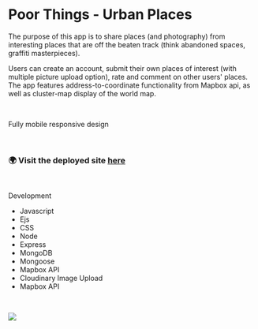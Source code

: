 <h1>Poor Things - Urban Places</h1>
<p>The purpose of this app is to share places (and photography) from interesting places that are off the beaten track (think abandoned spaces, graffiti masterpieces).</p>
<p>Users can create an account, submit their own places of interest (with multiple picture upload option), rate and comment on other users' places.  
  The app features address-to-coordinate functionality from Mapbox api, as well as  cluster-map display of the world map.</p>
  <br/>
  <p>Fully mobile responsive design</p>
    <br/>
    <h3>&#127757 Visit the deployed site <a href="https://limitless-beyond-85005.herokuapp.com/">here</a></h3>
    <br/>
     <p>Development</p>
    <ul>
    <li>Javascript</li>
    <li>Ejs</li>
    <li>CSS</li>
  <li>Node</li>
  <li>Express</li>
  <li>MongoDB</li>
  <li>Mongoose</li>
  <li>Mapbox API</li>
   <li>Cloudinary Image Upload</li> 
  <li>Mapbox API</li>
  </ul>
  
  <br/>
  
  ![](maps.gif)
